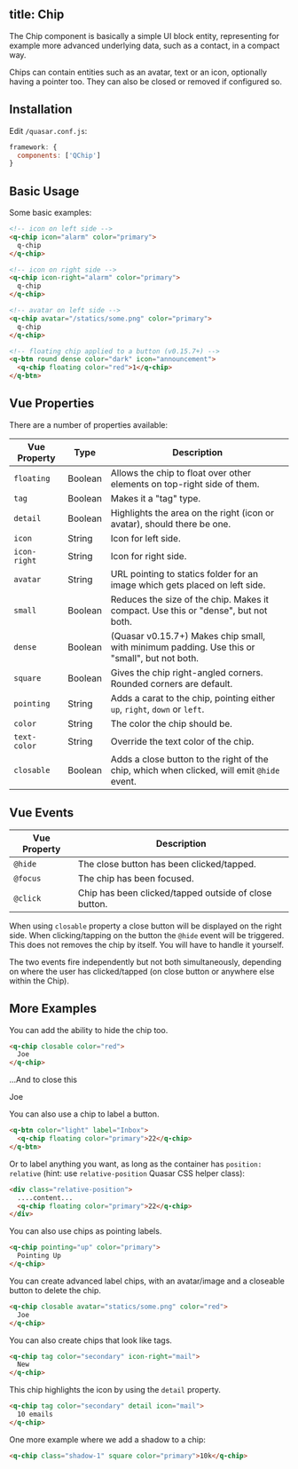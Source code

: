 title: Chip
---

The Chip component is basically a simple UI block entity, representing for example more advanced underlying data, such as a contact, in a compact way.

Chips can contain entities such as an avatar, text or an icon, optionally having a pointer too. They can also be closed or removed if configured so.
<input type="hidden" data-fullpage-demo="other-components/chip">

## Installation
Edit `/quasar.conf.js`:
```js
framework: {
  components: ['QChip']
}
```

## Basic Usage

Some basic examples:

``` html
<!-- icon on left side -->
<q-chip icon="alarm" color="primary">
  q-chip
</q-chip>

<!-- icon on right side -->
<q-chip icon-right="alarm" color="primary">
  q-chip
</q-chip>

<!-- avatar on left side -->
<q-chip avatar="/statics/some.png" color="primary">
  q-chip
</q-chip>

<!-- floating chip applied to a button (v0.15.7+) -->
<q-btn round dense color="dark" icon="announcement">
  <q-chip floating color="red">1</q-chip>
</q-btn>
```

## Vue Properties
There are a number of properties available:

| Vue Property | Type | Description |
| --- | --- | --- |
| `floating` | Boolean | Allows the chip to float over other elements on top-right side of them. |
| `tag` | Boolean | Makes it a "tag" type. |
| `detail` | Boolean | Highlights the area on the right (icon or avatar), should there be one. |
| `icon` | String | Icon for left side. |
| `icon-right` | String | Icon for right side. |
| `avatar` | String | URL pointing to statics folder for an image which gets placed on left side. |
| `small` | Boolean | Reduces the size of the chip. Makes it compact. Use this or "dense", but not both. |
| `dense` | Boolean | (Quasar v0.15.7+) Makes chip small, with minimum padding. Use this or "small", but not both. |
| `square` | Boolean | Gives the chip right-angled corners. Rounded corners are default. |
| `pointing` | String | Adds a carat to the chip, pointing either `up`, `right`, `down` or `left`.  |
| `color` | String | The color the chip should be. |
| `text-color` | String | Override the text color of the chip. |
| `closable` | Boolean | Adds a close button to the right of the chip, which when clicked, will emit `@hide` event. |

## Vue Events
| Vue Property | Description |
| --- | --- |
| `@hide` | The close button has been clicked/tapped. |
| `@focus` | The chip has been focused. |
| `@click` | Chip has been clicked/tapped outside of close button. |

When using `closable` property a close button will be displayed on the right side. When clicking/tapping on the button the `@hide` event will be triggered. This does not removes the chip by itself. You will have to handle it yourself.

The two events fire independently but not both simultaneously, depending on where the user has clicked/tapped (on close button or anywhere else within the Chip).

## More Examples

You can add the ability to hide the chip too.
``` html
<q-chip closable color="red">
  Joe
</q-chip>
```
...And to close this

<p ref="chip">
  <q-chip tag closable color="red" @close="$refs.chip.remove()">
    Joe
  </q-chip>
</p>

You can also use a chip to label a button.
```html
<q-btn color="light" label="Inbox">
  <q-chip floating color="primary">22</q-chip>
</q-btn>
```

Or to label anything you want, as long as the container has `position: relative` (hint: use `relative-position` Quasar CSS helper class):
```html
<div class="relative-position">
  ....content...
  <q-chip floating color="primary">22</q-chip>
</div>
```

You can also use chips as pointing labels.
```html
<q-chip pointing="up" color="primary">
  Pointing Up
</q-chip>
```

You can create advanced label chips, with an avatar/image and a closeable button to delete the chip.
```html
<q-chip closable avatar="statics/some.png" color="red">
  Joe
</q-chip>
```

You can also create chips that look like tags.

```html
<q-chip tag color="secondary" icon-right="mail">
  New
</q-chip>
```

This chip highlights the icon by using the `detail` property.

```html
<q-chip tag color="secondary" detail icon="mail">
  10 emails
</q-chip>
```

One more example where we add a shadow to a chip:
```html
<q-chip class="shadow-1" square color="primary">10k</q-chip>
```
